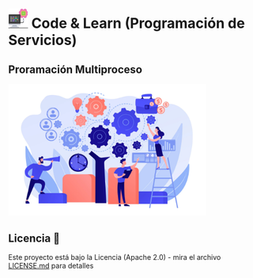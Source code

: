 <div style="align: justify; ">

# <img src=../../../images/computer.png width="40"> Code & Learn (Programación de Servicios)

## Proramación Multiproceso

<div style="align: center; ">

<img src=images/procesos.png width="400">

</div>

## Licencia 📄

Este proyecto está bajo la Licencia (Apache 2.0) - mira el archivo [LICENSE.md](../../../LICENSE) para detalles

</div>